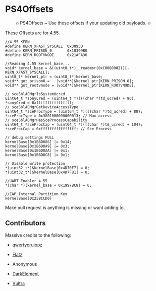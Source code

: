 # PS4Offsets

<p align="center">
🔥 PS4Offsets ~ Use these offsets if your updating old payloads. 🔥
  <br>
  
  These Offsets are for 4.55.
  
``` 
//4.55 KERN
#define	KERN_XFAST_SYSCALL	0x3095D
#define KERN_PRISON_0		0x10399B0
#define KERN_ROOTVNODE		0x21AFA30

//Reading 4.55 kernel_base...
void* kernel_base = &((uint8_t*)__readmsr(0xC0000082))[-KERN_XFAST_SYSCALL];
uint8_t* kernel_ptr = (uint8_t*)kernel_base;
void** got_prison0 =   (void**)&kernel_ptr[KERN_PRISON_0];
void** got_rootvnode = (void**)&kernel_ptr[KERN_ROOTVNODE];

// sceSblACMgrIsSystemUcred
uint64_t *sonyCred = (uint64_t *)(((char *)td_ucred) + 96);
*sonyCred = 0xffffffffffffffff;
// sceSblACMgrGetDeviceAccessType
uint64_t *sceProcType = (uint64_t *)(((char *)td_ucred) + 88);
*sceProcType = 0x3801000000000013; // Max access
// sceSblACMgrHasSceProcessCapability
uint64_t *sceProcCap = (uint64_t *)(((char *)td_ucred) + 104);
*sceProcCap = 0xffffffffffffffff; // Sce Process

// debug settings FULL
kernelBase[0x1B6D086] |= 0x14;
kernelBase[0x1B6D0A9] |= 0x3;
kernelBase[0x1B6D0AA] |= 0x1;
kernelBase[0x1B6D0C8] |= 0x1;

// Disable write protection
*(uint32_t*)&kernelBase[0x4D70F7] = 0;
*(uint32_t*)&kernelBase[0x4D7F81] = 0;

//UART Enabler 4.55
*(char *)(kernel_base + 0x1997BC8) = 0;

//EAP Internal Partition Key
kernelBase[0x258CCD0]
```
Make pull request is anything is missing or want adding to.

## Contributors
Massive credits to the following:

- [qwertyoruiopz](https://twitter.com/qwertyoruiopz)
- [Flatz](https://twitter.com/flat_z)
- Anonymous

- [DarkElement](https://twitter.com/zordon605)
- [Vultra](https://twitter.com/C0rpVultra)
